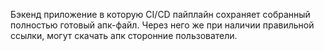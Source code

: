 Бэкенд приложение в которую CI/CD пайплайн сохраняет собранный полностью готовый апк-файл. 
Через него же при наличии правильной ссылки, могут скачать апк сторонние пользователи.

